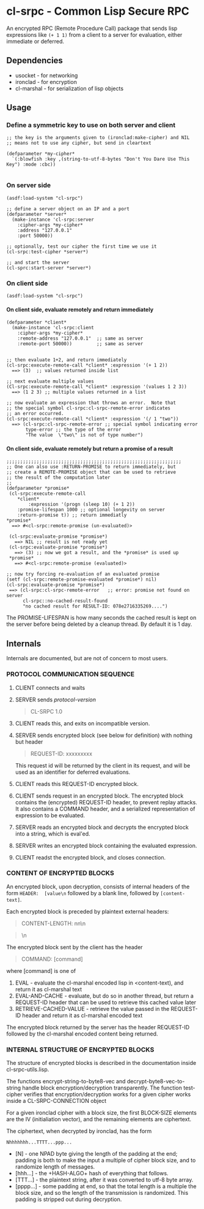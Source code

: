 # cl-srpc - Common Lisp Secure RPC 

An encrypted RPC (Remote Procedure Call) package that sends lisp expressions like
`(+ 1 1)` from a client to a server for evaluation, either immediate or deferred.

## Dependencies

* usocket  - for networking
* ironclad  - for encryption
* cl-marshal - for serialization of lisp objects


## Usage

### Define a symmetric key to use on both server and client

````
;; the key is the arguments given to (ironclad:make-cipher) and NIL
;; means not to use any cipher, but send in cleartext

(defparameter *my-cipher*
  `(:blowfish :key ,(string-to-utf-8-bytes "Don't You Dare Use This Key") :mode :cbc))


````

### On server side

```
(asdf:load-system "cl-srpc")

;; define a server object on an IP and a port
(defparameter *server*
  (make-instance 'cl-srpc:server
    :cipher-args *my-cipher* 
    :address "127.0.0.1"  
    :port 50000))

;; optionally, test our cipher the first time we use it
(cl-srpc:test-cipher *server*)

;; and start the server
(cl-sprc:start-server *server*)
````

###  On client side
````
(asdf:load-system "cl-srpc")
````

#### On client side, evaluate remotely and return immediately
````
(defparameter *client*
  (make-instance 'cl-srpc:client
    :cipher-args *my-cipher*
    :remote-address "127.0.0.1"  ;; same as server
    :remote-port 50000))         ;; same as server


;; then evaluate 1+2, and return immediately
(cl-srpc:execute-remote-call *client* :expression '(+ 1 2))
  ==> (3)  ;; values returned inside list

;; next evaluate multiple values
(Cl-srpc:execute-remote-call *client* :expression '(values 1 2 3))
  ==> (1 2 3) ;; multiple values returned in a list

;; now evaluate an expression that throws an error.  Note that
;; the special symbol cl-srpc:cl-srpc-remote-error indicates
;; an error occurred.
(cl-srpc:execute-remote-call *client* :expression '(/ 1 "two"))
  ==> (cl-srpc:cl-srpc-remote-error ;; special symbol indicating error
       type-error ;; the type of the error
       "The value  \"two\" is not of type number")
````

#### On client side, evaluate remotely but return a promise of a result
````
;;;;;;;;;;;;;;;;;;;;;;;;;;;;;;;;;;;;;;;;;;;;;;;;;;;;;;;;;;;;;;;;
;; One can also use :RETURN-PROMISE to return immediately, but
;; create a REMOTE-PROMISE object that can be used to retrieve
;; the result of the computation later
;;
(defparameter *promise*
 (cl-srpc:execute-remote-call
	*client*
        :expression '(progn (sleep 10) (+ 1 2))
	:promise-lifespan 1000 ;; optional longevity on server
	:return-promise t)) ;; return immediatly
*promise*			      
  ==> #<cl-srpc:remote-promise (un-evaluated)>

 (cl-srpc:evaluate-promise *promise*)
   ==> NIL ;; result is not ready yet
 (cl-srpc:evaluate-promise *promise*)
   ==> (3) ;; now we got a result, and the *promise* is used up
 *promise*			      
   ==> #<cl-srpc:remote-promise (evaluated)>

;; now try forcing re-evaluation of an evaluated promise
(setf (cl-srpc:remote-promise-evaluated *promise*) nil)
(cl-srpc:evaluate-promise *promise*)
 ==> (cl-srpc:cl-srpc-remote-error   ;; error: promise not found on server
      cl-srpc::no-cached-result-found
      "no cached result for RESULT-ID: 078e2716335269....")

````
The PROMISE-LIFESPAN is how many seconds the cached result is kept
on the server before being deleted by a cleanup thread. By
default it is 1 day.



## Internals

Internals are documented, but are not of concern to most users.

### PROTOCOL COMMUNICATION SEQUENCE 

1.  CLIENT connects and waits
2.  SERVER sends *protocol-version*

    >CL-SRPC 1.0

3. CLIENT reads this, and exits on incompatible version.

4.  SERVER sends encrypted block (see below for definition) with nothing but header

    > REQUEST-ID: xxxxxxxxx
    
    This request id will be returned by the client in its request, and will
    be used as an identifier for deferred evaluations.

5. CLIENT reads this REQUEST-ID encrypted block.
   
6. CLIENT sends request in an encrypted block.   The encrypted block contains the
    (encrypted) REQUEST-ID header, to prevent replay attacks.  It also contains
    a COMMAND header, and a serialized representation of expression to be
    evaluated.
   
7. SERVER reads an encrypted block and decrypts the encrypted block
    into a string, which is eval'ed.
   
8. SERVER writes an encrypted block containing the evaluated expression.
   
9. CLIENT readst the encrypted block, and closes connection.



### CONTENT OF ENCRYPTED BLOCKS 

An encrypted block, upon decryption, consists of internal headers of the form
``HEADER:  [value\n`` followed by a blank line, followed by ``[content-text]``.

Each encrypted block is preceded by plaintext external headers:

  >CONTENT-LENGTH: nn\n
  
  >\n

The encrypted block sent by the client has the header

  >COMMAND: [command]
  
where [command] is one of

  1) EVAL - evaluate the cl-marshal encoded lisp in <content-text),
     and return  it as cl-marshal text
  2) EVAL-AND-CACHE - evaluate, but do so in another thread, but return
     a REQUEST-ID header that can be used to retrieve this cached value later
  3) RETRIEVE-CACHED-VALUE - retrieve the value passed in the
     REQUEST-ID header and return it as cl-marshal encoded text

The encrypted block returned by the server has the header REQUEST-ID
followed by the cl-marshal encoded content being returned.



### INTERNAL STRUCTURE OF ENCRYPTED BLOCKS

The structure of encrypted blocks is described in the documentation
inside cl-srpc-utils.lisp.

The functions  encrypt-string-to-byte8-vec and decrypt-byte8-vec-to-string
handle block encryption/decryption transparently.   The function
test-cipher verifies that encryption/decryption works for a given cipher works
inside a CL-SRPC-CONNECTION object

For a given ironclad cipher with a block size, the first BLOCK-SIZE
elements are the IV (initialiation vector), and the remaining elements
are ciphertext.

The ciphertext, when decrypted by ironclad, has the form

   ``Nhhhhhhh...TTTT...ppp...``

  *  [N] - one NPAD byte giving the length of the padding at the end; padding
     is both to make the input a multiple of cipher block size, and to randomize
     length of messages.
  *  [hhh...] - the +HASH-ALGO+ hash of everything that follows.
  *  [TTT...] - the plaintext string, after it was converted to utf-8 byte array.
  *  [pppp...] - some padding at end, so that the total length is a multiple the block
     size, and so the length of the transmission is randomized.  This
     padding is stripped out during decryption.



   
